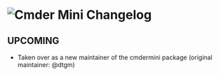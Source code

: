 # ![Cmder Mini Changelog](https://img.shields.io/badge/Cmder%20Mini-Package%20Changelog-blue.svg?style=for-the-badge)

## UPCOMING
- Taken over as a new maintainer of the cmdermini package (original maintainer: @dtgm)
